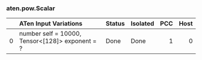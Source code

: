 ### aten.pow.Scalar
|    | ATen Input Variations                              | Status   | Isolated   |   PCC |   Host |
|---:|:---------------------------------------------------|:---------|:-----------|------:|-------:|
|  0 | number self = 10000,<br>Tensor<[128]> exponent = ? | Done     | Done       |     1 |      0 |

